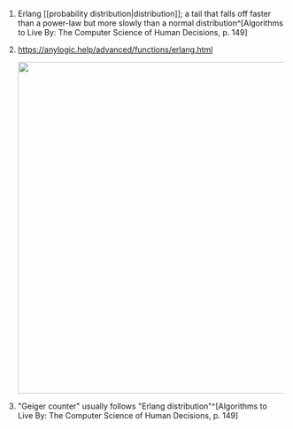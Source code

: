 1. Erlang [[probability distribution|distribution]]; a tail that falls off faster than a power-law but more slowly than a normal distribution^[Algorithms to Live By: The Computer Science of Human Decisions, p. 149]
2. https://anylogic.help/advanced/functions/erlang.html
	
	<img src="https://anylogic.help/advanced/functions/images/erlang_s.png" width="600" />
3. "Geiger counter" usually follows "Erlang distribution"^[Algorithms to Live By: The Computer Science of Human Decisions, p. 149]